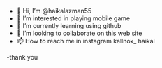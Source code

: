 - 👋 Hi, I’m @haikalazman55
- 👀 I’m interested in playing mobile game
- 🌱 I’m currently learning using github
- 💞️ I’m looking to collaborate on this web site
- 📫 How to reach me in instagram kallnox_
haikal
<!---
haikalazman55/haikalazman55 is a ✨ special ✨ repository because its `README.md` (this file) appears on your GitHub profile.
You can click the Preview link to take a look at your changes.
--->-thank you
